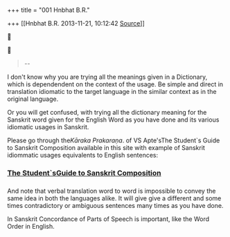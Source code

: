 +++
title = "001 Hnbhat B.R."

+++
[[Hnbhat B.R.	2013-11-21, 10:12:42 [Source](https://groups.google.com/g/samskrita/c/qEFPsBee7T0)]]







> --

  

I don't know why you are trying all the meanings given in a Dictionary, which is dependendent on the context of the usage. Be simple and direct in translation idiomatic to the target language in the similar context as in the original language.

  

Or you will get confused, with trying all the dictionary meaning for the Sanskrit word given for the English Word as you have done and its various idiomatic usages in Sanskrit.

  

Please go through the*Kāraka Prakaraṇa*. of VS Apte'sThe Student\`s Guide to Sanskrit Composition available in this site with example of Sanskrit idiommatic usages equivalents to English sentences:

  

### [The Student\`sGuide to Sanskrit Composition](https://www.google.co.in/url?sa=t&rct=j&q=&esrc=s&source=web&cd=3&cad=rja&ved=0CDoQFjAC&url=http%3A%2F%2Fwww.payer.de%2Fapte%2Fapte00.htm&ei=-YmNUoHAO9HjrAel9IGICA&usg=AFQjCNHAe-uujA4LZSRs9TudLBXtOiMIlA&sig2=faoMEoaMJ2NEOZG7EWv6HQ&bvm=bv.56987063,d.bmk)

###  

  

And note that verbal translation word to word is impossible to convey the same idea in both the languages alike. It will give give a different and some times contradictory or ambiguous sentences many times as you have done.

  

In Sanskrit Concordance of Parts of Speech is important, like the Word Order in English.

  

  

  

  

  



